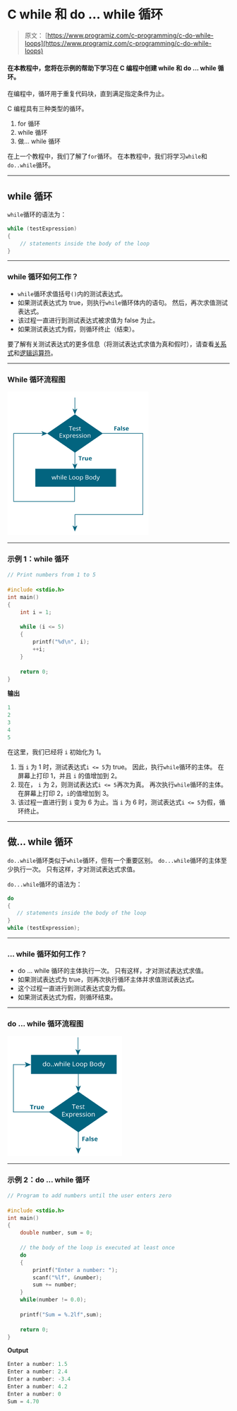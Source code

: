 # C while 和 do ... while 循环

> 原文： [https://www.programiz.com/c-programming/c-do-while-loops](https://www.programiz.com/c-programming/c-do-while-loops)

#### 在本教程中，您将在示例的帮助下学习在 C 编程中创建 while 和 do ... while 循环。

在编程中，循环用于重复代码块，直到满足指定条件为止。

C 编程具有三种类型的循环。

1.  for 循环
2.  while 循环
3.  做... while 循环

在上一个教程中，我们了解了`for`循环。 在本教程中，我们将学习`while`和`do..while`循环。

* * *

## while 循环

`while`循环的语法为：

```c
while (testExpression) 
{
    // statements inside the body of the loop 
}
```

* * *

### while 循环如何工作？

*   `while`循环求值括号`()`内的测试表达式。
*   如果测试表达式为 true，则执行`while`循环体内的语句。 然后，再次求值测试表达式。
*   该过程一直进行到测试表达式被求值为 false 为止。
*   如果测试表达式为假，则循环终止（结束）。

要了解有关测试表达式的更多信息（将测试表达式求值为真和假时），请查看[关系式](/c-programming/c-operators#relational "C Relational operators")和[逻辑运算符](/c-programming/c-operators#logical "C logical operators")。

* * *

### While 循环流程图

![flowchart of while loop in C programming](img/ce6526495f906ab3e0c51a8580b33001.png "while loop flowchart")

* * *

### 示例 1：while 循环

```c
// Print numbers from 1 to 5

#include <stdio.h>
int main()
{
    int i = 1;

    while (i <= 5)
    {
        printf("%d\n", i);
        ++i;
    }

    return 0;
}
```

**输出**

```c
1
2
3
4
5

```

在这里，我们已经将 `i` 初始化为 1。

1.  当 `i` 为 1 时，测试表达式`i <= 5`为 true。 因此，执行`while`循环的主体。 在屏幕上打印 1，并且 `i` 的值增加到 2。
2.  现在， `i` 为 2，则测试表达式`i <= 5`再次为真。 再次执行`while`循环的主体。 在屏幕上打印 2，`i`的值增加到 3。
3.  该过程一直进行到 `i` 变为 6 为止。当 `i` 为 6 时，测试表达式`i <= 5`为假，循环终止。

* * *

## 做... while 循环

`do..while`循环类似于`while`循环，但有一个重要区别。 `do...while`循环的主体至少执行一次。 只有这样，才对测试表达式求值。

`do...while`循环的语法为：

```c
do
{
   // statements inside the body of the loop
}
while (testExpression);
```

* * *

### ... while 循环如何工作？

*   do ... while 循环的主体执行一次。 只有这样，才对测试表达式求值。
*   如果测试表达式为 true，则再次执行循环主体并求值测试表达式。
*   这个过程一直进行到测试表达式变为假。
*   如果测试表达式为假，则循环结束。

* * *

### do ... while 循环流程图

![do while loop flowchart in C programming](img/158f8549bebce61a896ff9583be5837b.png "do while loop flowchart")

* * *

### 示例 2：do ... while 循环

```c
// Program to add numbers until the user enters zero

#include <stdio.h>
int main()
{
    double number, sum = 0;

    // the body of the loop is executed at least once
    do
    {
        printf("Enter a number: ");
        scanf("%lf", &number);
        sum += number;
    }
    while(number != 0.0);

    printf("Sum = %.2lf",sum);

    return 0;
}
```

**Output**

```c
Enter a number: 1.5
Enter a number: 2.4
Enter a number: -3.4
Enter a number: 4.2
Enter a number: 0
Sum = 4.70

```